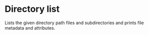  # Directory list
 Lists the given directory path files and subdirectories and prints file metadata and attributes.